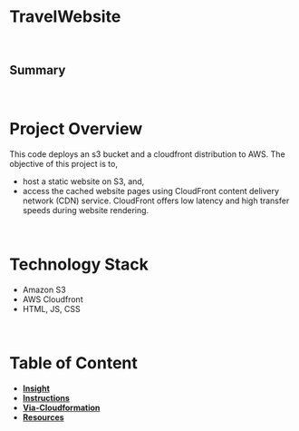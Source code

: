 # TravelWebsite
<br>

## Summary
<br>

# Project Overview
This code deploys an s3 bucket and a cloudfront distribution to AWS. The objective of this project is to,
* host a static website on S3, and,
* access the cached website pages using CloudFront content delivery network (CDN) service. CloudFront offers low latency and high transfer speeds during website rendering.
<br>

# Technology Stack
* Amazon S3
* AWS Cloudfront
* HTML, JS, CSS
<br>

# Table of Content
- [**Insight**](#ins)
- [**Instructions**](#instr)
- [**Via-Cloudformation**](#cfn)
- [**Resources**](#res)